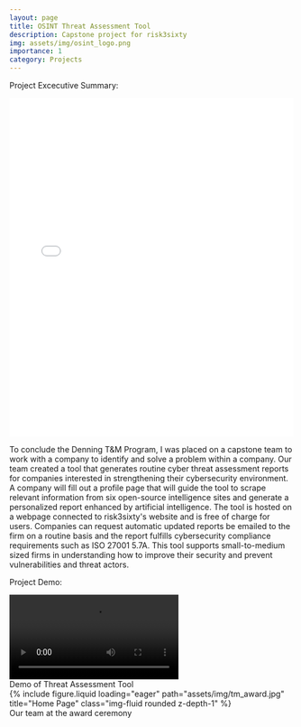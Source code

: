 ```yaml
---
layout: page
title: OSINT Threat Assessment Tool
description: Capstone project for risk3sixty
img: assets/img/osint_logo.png
importance: 1
category: Projects
---
```


Project Excecutive Summary:

<iframe
  src="{{ '/assets/pdf/capstone_summary.pdf' | relative_url }}"
  width="100%"
  height="600px"
  style="border: none;">
</iframe>

To conclude the Denning T&M Program, I was placed on a capstone team to work with a company to identify and solve a problem within a company. Our team created a tool that generates routine cyber threat assessment reports for companies interested in strengthening their cybersecurity environment. A company will fill out a profile page that will guide the tool to scrape relevant information from six open-source intelligence sites and generate a personalized report enhanced by artificial intelligence. The tool is hosted on a webpage connected to risk3sixty's website and is free of charge for users. Companies can request automatic updated reports be emailed to the firm on a routine basis and the report fulfills cybersecurity compliance requirements such as ISO 27001 5.7A. This tool supports small-to-medium sized firms in understanding how to improve their security and prevent vulnerabilities and threat actors.

Project Demo:

<div class="row">
  <video class="col-sm mt-3 mt-md-0 img-fluid rounded z-depth-1" controls preload="auto">
    <source src="{{ '/assets/video/capstone_demo.mp4' | relative_url }}" type="video/mp4">
    Your browser does not support the video tag.
  </video>
</div>
<div class="caption">
  Demo of Threat Assessment Tool
</div>

<div class="row">
    <div class="col-sm mt-3 mt-md-0">
        {% include figure.liquid loading="eager" path="assets/img/tm_award.jpg" title="Home Page" class="img-fluid rounded z-depth-1" %}
    </div>
</div>
<div class="caption">
    Our team at the award ceremony
</div>

